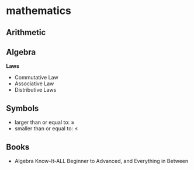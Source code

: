 # mathematics

## Arithmetic

## Algebra

**Laws**

- Commutative Law
- Associative Law
- Distributive Laws

## Symbols

- larger than or equal to: $\geq$
- smaller than or equal to: $\leq$

## Books

- Algebra Know-It-ALL Beginner to Advanced, and Everything in Between

